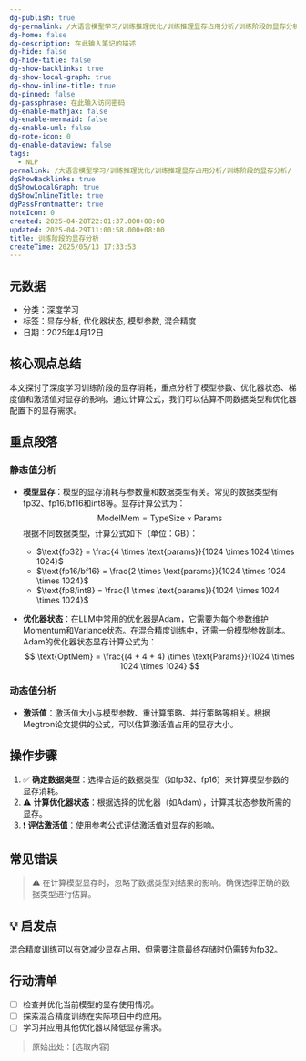```yaml
---
dg-publish: true
dg-permalink: /大语言模型学习/训练推理优化/训练推理显存占用分析/训练阶段的显存分析
dg-home: false
dg-description: 在此输入笔记的描述
dg-hide: false
dg-hide-title: false
dg-show-backlinks: true
dg-show-local-graph: true
dg-show-inline-title: true
dg-pinned: false
dg-passphrase: 在此输入访问密码
dg-enable-mathjax: false
dg-enable-mermaid: false
dg-enable-uml: false
dg-note-icon: 0
dg-enable-dataview: false
tags:
  - NLP
permalink: /大语言模型学习/训练推理优化/训练推理显存占用分析/训练阶段的显存分析/
dgShowBacklinks: true
dgShowLocalGraph: true
dgShowInlineTitle: true
dgPassFrontmatter: true
noteIcon: 0
created: 2025-04-28T22:01:37.000+08:00
updated: 2025-04-29T11:00:58.000+08:00
title: 训练阶段的显存分析
createTime: 2025/05/13 17:33:53
---
```




## 元数据
- 分类：深度学习
- 标签：显存分析, 优化器状态, 模型参数, 混合精度
- 日期：2025年4月12日



## 核心观点总结
本文探讨了深度学习训练阶段的显存消耗，重点分析了模型参数、优化器状态、梯度值和激活值对显存的影响。通过计算公式，我们可以估算不同数据类型和优化器配置下的显存需求。



## 重点段落

### 静态值分析
- **模型显存**：模型的显存消耗与参数量和数据类型有关。常见的数据类型有fp32、fp16/bf16和int8等。显存计算公式为：
  $$
  \text{ModelMem} = \text{TypeSize} \times \text{Params}
  $$
  根据不同数据类型，计算公式如下（单位：GB）：
  - $\text{fp32} = \frac{4 \times \text{params}}{1024 \times 1024 \times 1024}$
  - $\text{fp16/bf16} = \frac{2 \times \text{params}}{1024 \times 1024 \times 1024}$
  - $\text{fp8/int8} = \frac{1 \times \text{params}}{1024 \times 1024 \times 1024}$

- **优化器状态**：在LLM中常用的优化器是Adam，它需要为每个参数维护Momentum和Variance状态。在混合精度训练中，还需一份模型参数副本。Adam的优化器状态显存计算公式为：
  $$
  \text{OptMem} = \frac{(4 + 4 + 4) \times \text{Params}}{1024 \times 1024 \times 1024}
  $$


### 动态值分析
- **激活值**：激活值大小与模型参数、重计算策略、并行策略等相关。根据Megtron论文提供的公式，可以估算激活值占用的显存大小。



## 操作步骤
1. ✅ **确定数据类型**：选择合适的数据类型（如fp32、fp16）来计算模型参数的显存消耗。
2. ⚠ **计算优化器状态**：根据选择的优化器（如Adam），计算其状态参数所需的显存。
3. ❗ **评估激活值**：使用参考公式评估激活值对显存的影响。



## 常见错误
> ⚠ 在计算模型显存时，忽略了数据类型对结果的影响。确保选择正确的数据类型进行估算。



## 💡 启发点
混合精度训练可以有效减少显存占用，但需要注意最终存储时仍需转为fp32。



## 行动清单
- [ ] 检查并优化当前模型的显存使用情况。
- [ ] 探索混合精度训练在实际项目中的应用。
- [ ] 学习并应用其他优化器以降低显存需求。

> 原始出处：[选取内容]
